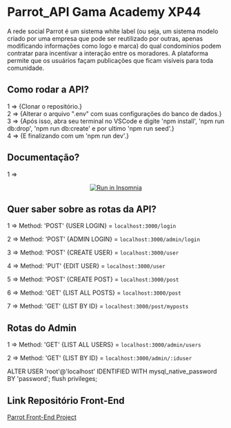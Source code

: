 # Parrot_API Gama Academy XP44 

<p>
A rede social Parrot é um sistema white label (ou seja, um
sistema modelo criado por uma empresa que pode ser
reutilizado por outras, apenas modificando informações como
logo e marca) do qual condomínios podem contratar para
incentivar a interação entre os moradores.
A plataforma permite que os usuários façam publicações que
ficam visíveis para toda comunidade.
</p>



## Como rodar a API?

1 => {Clonar o repositório.}<br>
2 => {Alterar o arquivo ".env" com suas configurações do banco de dados.}<br>
3 => {Após isso, abra seu terminal no VSCode e digite 'npm install', 'npm run db:drop', 'npm run db:create' e por ultimo 'npm run seed'.}<br>
4 => {E finalizando com um 'npm run dev'.}<br>

## Documentação?

1 => <p align="center">
<a href="https://insomnia.rest/run/?label=Parrot_grupo07&uri=https%3A%2F%2Fraw.githubusercontent.com%2FReygis%2FApiParrot%2Fmain%2Fdocs%2FInsomnia_2022-09-09.json" target="_blank"><img src="https://insomnia.rest/images/run.svg" alt="Run in Insomnia"></a>
</p>



## Quer saber sobre as rotas da API?

1 => Method: 'POST' {USER LOGIN} = `localhost:3000/login`

2 => Method: 'POST' {ADMIN LOGIN} = `localhost:3000/admin/login`

3 => Method: 'POST' {CREATE USER} = `localhost:3000/user`

4 => Method: 'PUT' {EDIT USER} = `localhost:3000/user`

5 => Method: 'POST' {CREATE POST} = `localhost:3000/post`

6 => Method: 'GET' {LIST ALL POSTS} = `localhost:3000/post`

7 => Method: 'GET' {LIST BY ID} = `localhost:3000/post/myposts`

## Rotas do Admin

1 => Method: 'GET' {LIST ALL USERS} = `localhost:3000/admin/users`

2 => Method: 'GET' {LIST BY ID} = `localhost:3000/admin/:iduser`


 ALTER USER 'root'@'localhost' IDENTIFIED WITH mysql_native_password BY 'password';
          flush privileges;

## Link Repositório Front-End
<a href="https://github.com/lusouzarego/parrot-project" target="_blank"> Parrot Front-End Project</a>   







         